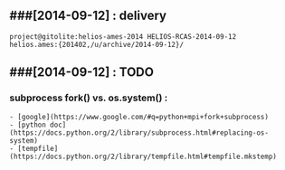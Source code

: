 ###[2014-09-12] : delivery
---
    project@gitolite:helios-ames-2014 HELIOS-RCAS-2014-09-12
    helios.ames:{201402,/u/archive/2014-09-12}/

###[2014-09-12] : TODO
---
### subprocess fork() vs. os.system() :
    - [google](https://www.google.com/#q=python+mpi+fork+subprocess)
    - [python doc](https://docs.python.org/2/library/subprocess.html#replacing-os-system)
    - [tempfile](https://docs.python.org/2/library/tempfile.html#tempfile.mkstemp)

